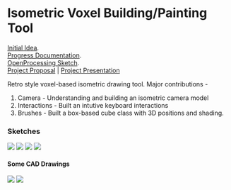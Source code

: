 # Isometric Voxel Building/Painting Tool

[Initial Idea](https://github.com/CSVADW21/suriya/blob/master/%CE%A8Final%20Project/idea.md). </br>
[Progress Documentation](https://github.com/CSVADW21/suriya/blob/master/%CE%A8Final%20Project/progress.md). </br>
[OpenProcessing Sketch](https://openprocessing.org/sketch/1124370). </br>
[Project Proposal](https://docs.google.com/presentation/d/1IHDXUCGRRGfJmvA7q5QQh2LCm66MGu1DnkGx56SYFtQ/edit?usp=sharing) | [Project Presentation](https://docs.google.com/presentation/d/1mItgMro5b85Jv63ETo-tGoRpr01n6TImhW2djOZaTCw/edit?usp=sharing)

Retro style voxel-based isometric drawing tool.
Major contributions - 
1. Camera - Understanding and building an isometric camera model
2. Interactions - Built an intutive keyboard interactions
3. Brushes - Built a box-based cube class with 3D positions and shading.

### Sketches

<img src="./screenshots/Isometric-Paint-Tool-OpenProcess.gif">
<img src="./screenshots/screenshot_final3.jpg">
<img src="./screenshots/screenshot_final4.jpg">
<img src="./screenshots/screenshot_final2.jpg">

#### Some CAD Drawings
<img src="./screenshots/cad1.jpg">
<img src="./screenshots/cad2.jpg">
